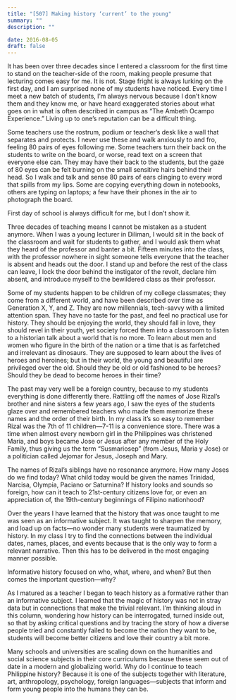 ```yaml
---
title: "[507] Making history ‘current’ to the young"
summary: ""
description: ""

date: 2016-08-05
draft: false
---
```


It has been over three decades since I entered a classroom for the first time to stand on the teacher-side of the room, making people presume that lecturing comes easy for me. It is not. Stage fright is always lurking on the first day, and I am surprised none of my students have noticed. Every time I meet a new batch of students, I’m always nervous because I don’t know them and they know me, or have heard exaggerated stories about what goes on in what is often described in campus as “The Ambeth Ocampo Experience.” Living up to one’s reputation can be a difficult thing.

Some teachers use the rostrum, podium or teacher’s desk like a wall that separates and protects. I never use these and walk anxiously to and fro, feeling 80 pairs of eyes following me. Some teachers turn their back on the students to write on the board, or worse, read text on a screen that everyone else can. They may have their back to the students, but the gaze of 80 eyes can be felt burning on the small sensitive hairs behind their head. So I walk and talk and sense 80 pairs of ears clinging to every word that spills from my lips. Some are copying everything down in notebooks, others are typing on laptops; a few have their phones in the air to photograph the board.

First day of school is always difficult for me, but I don’t show it.

Three decades of teaching means I cannot be mistaken as a student anymore. When I was a young lecturer in Diliman, I would sit in the back of the classroom and wait for students to gather, and I would ask them what they heard of the professor and banter a bit. Fifteen minutes into the class, with the professor nowhere in sight someone tells everyone that the teacher is absent and heads out the door. I stand up and before the rest of the class can leave, I lock the door behind the instigator of the revolt, declare him absent, and introduce myself to the bewildered class as their professor.

Some of my students happen to be children of my college classmates; they come from a different world, and have been described over time as Generation X, Y, and Z. They are now millennials, tech-savvy with a limited attention span. They have no taste for the past, and feel no practical use for history. They should be enjoying the world, they should fall in love, they should revel in their youth, yet society forced them into a classroom to listen to a historian talk about a world that is no more. To learn about men and women who figure in the birth of the nation or a time that is as farfetched and irrelevant as dinosaurs. They are supposed to learn about the lives of heroes and heroines; but in their world, the young and beautiful are privileged over the old. Should they be old or old fashioned to be heroes? Should they be dead to become heroes in their time?

The past may very well be a foreign country, because to my students everything is done differently there. Rattling off the names of Jose Rizal’s brother and nine sisters a few years ago, I saw the eyes of the students glaze over and remembered teachers who made them memorize these names and the order of their birth. In my class it’s so easy to remember Rizal was the 7th of 11 children—7-11 is a convenience store. There was a time when almost every newborn girl in the Philippines was christened Maria, and boys became Jose or Jesus after any member of the Holy Family, thus giving us the term “Susmariosep” (from Jesus, Maria y Jose) or a politician called Jejomar for Jesus, Joseph and Mary.

The names of Rizal’s siblings have no resonance anymore. How many Joses do we find today? What child today would be given the names Trinidad, Narcisa, Olympia, Paciano or Saturnina? If history looks and sounds so foreign, how can it teach to 21st-century citizens love for, or even an appreciation of, the 19th-century beginnings of Filipino nationhood?

Over the years I have learned that the history that was once taught to me was seen as an informative subject. It was taught to sharpen the memory, and load up on facts—no wonder many students were traumatized by history. In my class I try to find the connections between the individual dates, names, places, and events because that is the only way to form a relevant narrative. Then this has to be delivered in the most engaging manner possible.

Informative history focused on who, what, where, and when? But then comes the important question—why?

As I matured as a teacher I began to teach history as a formative  rather than an informative subject. I learned that the magic of history was not in stray data but in connections that make the trivial relevant. I’m thinking aloud in this column, wondering how history can be interrogated, turned inside out, so that by asking critical questions and by tracing the story of how a diverse people tried and constantly failed to become the nation they want to be, students will become better citizens and love their country a bit more.

Many schools and universities are scaling down on the humanities and social science subjects in their core curriculums because these seem out of date in a modern and globalizing world. Why do I continue to teach Philippine history? Because it is one of the subjects together with literature, art, anthropology, psychology, foreign languages—subjects that inform and form young people into the humans they can be.
